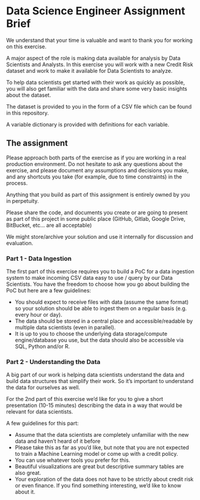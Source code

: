 # Data Science Engineer Assignment Brief

We understand that your time is valuable and want to thank you for working on this exercise.

A major aspect of the role is making data available for analysis by Data Scientists and Analysts. In this exercise you will work with a new Credit Risk dataset and work to make it available for Data Scientists to analyze.

To help data scientists get started with their work as quickly as possible, you will also get familiar with the data and share some very basic insights about the dataset.

The dataset is provided to you in the form of a CSV file which can be found in this repository.

A variable dictionary is provided with definitions for each variable.

## The assignment

Please approach both parts of the exercise as if you are working in a real production environment. Do not hesitate to ask any questions about the exercise, and please document any assumptions and decisions you make, and any shortcuts you take (for example, due to time constraints) in the process.

Anything that you build as part of this assignment is entirely owned by you in perpetuity.

Please share the code, and documents you create or are going to present as part of this project in some public place (GitHub, Gitlab, Google Drive, BitBucket, etc… are all acceptable)

We might store/archive your solution and use it internally for discussion and evaluation.

### Part 1 - Data Ingestion

The first part of this exercise requires you to build a PoC for a data ingestion system to make  incoming CSV data easy to use / query by our Data Scientists. You have the freedom to choose how you go about building the PoC but here are a few guidelines:

* You should expect to receive files with data (assume the same format) so your solution should be able to ingest them on a regular basis (e.g. every hour or day).
* The data should be stored in a central place and accessible/readable by multiple data scientists (even in parallel).
* It is up to you to choose the underlying data storage/compute engine/database you use, but the data should also be accessible via SQL, Python and/or R.

### Part 2 - Understanding the Data

A big part of our work is helping data scientists understand the data and build data structures that simplify their work. So it’s important to understand the data for ourselves as well.

For the 2nd part of this exercise we’d like for you to give a short presentation (10-15 minutes) describing the data in a way that would be relevant for data scientists.

A few guidelines for this part:

* Assume that the data scientists are completely unfamiliar with the new data and haven’t heard of it before
* Please take this as far as you’d like, but note that you are not expected to train a Machine Learning model or come up with a credit policy.
* You can use whatever tools you prefer for this.
* Beautiful visualizations are great but descriptive summary tables are also great.
* Your exploration of the data does not have to be strictly about credit risk or even finance. If you find something interesting, we’d like to know about it.


